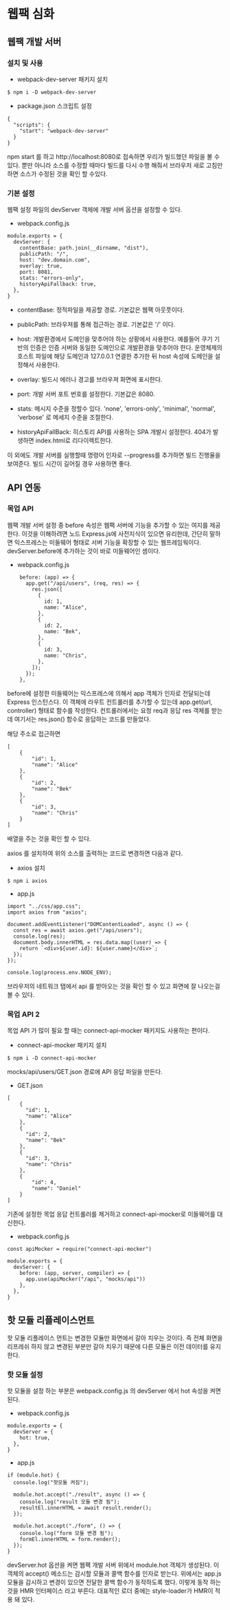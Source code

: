 # 웹팩 심화

## 웹팩 개발 서버

### 설치 및 사용

- webpack-dev-server 패키지 설치

```
$ npm i -D webpack-dev-server
```

- package.json 스크립트 설정

```
{
  "scripts": {
    "start": "webpack-dev-server"
  }
}
```

npm start 를 하고  http://localhost:8080로 접속하면 우리가 빌드했던 파일을 볼 수 있다.
뿐만 아니라 소스를 수정할 때마다 빌드를 다시 수행 해줘서
브라우저 새로 고침만 하면 소스가 수정된 것을 확인 할 수있다.

### 기본 설정

웹팩 설정 파일의 devServer 객체에 개발 서버 옵션을 설정할 수 있다.

- webpack.config.js
```
module.exports = {
  devServer: {
    contentBase: path.join(__dirname, "dist"),
    publicPath: "/",
    host: "dev.domain.com",
    overlay: true,
    port: 8081,
    stats: "errors-only",
    historyApiFallback: true,
  },
}
```

- contentBase: 정적파일을 제공할 경로. 기본값은 웹팩 아웃풋이다.

- publicPath: 브라우져를 통해 접근하는 경로. 기본값은 '/' 이다.

- host: 개발환경에서 도메인을 맞추어야 하는 상황에서 사용한다. 예를들어 쿠기 기반의 인증은 인증 서버와 동일한 도메인으로 개발환경을 맞추어야 한다. 운영체제의 호스트 파일에 해당 도메인과 127.0.0.1 연결한 추가한 뒤 host 속성에 도메인을 설정해서 사용한다.

- overlay: 빌드시 에러나 경고를 브라우져 화면에 표시한다.

- port: 개발 서버 포트 번호를 설정한다. 기본값은 8080.

- stats: 메시지 수준을 정할수 있다. 'none', 'errors-only', 'minimal', 'normal', 'verbose' 로 메세지 수준을 조절한다.

- historyApiFallBack: 히스토리 API를 사용하는 SPA 개발시 설정한다. 404가 발생하면 index.html로 리다이렉트한다.

이 외에도 개발 서버를 실행할때 명령어 인자로 --progress를 추가하면 빌드 진행율을 보여준다. 빌드 시간이 길어질 경우 사용하면 좋다.

## API 연동

### 목업 API
웹팩 개발 서버 설정 중 before 속성은 웹팩 서버에 기능을 추가할 수 있는 여지를 제공한다. 
이것을 이해하려면 노드 Express.js에 사전지식이 있으면 유리한데, 간단히 말하면 익스프레스는 미들웨어 형태로 서버 기능을 확장할 수 있는 웹프레임웍이다. 
devServer.before에 추가하는 것이 바로 미들웨어인 셈이다.

- webpack.config.js
```
    before: (app) => {
      app.get("/api/users", (req, res) => {
        res.json([
          {
            id: 1,
            name: "Alice",
          },
          {
            id: 2,
            name: "Bek",
          },
          {
            id: 3,
            name: "Chris",
          },
        ]);
      });
    },
```
before에 설정한 미들웨어는 익스프레스에 의해서 app 객체가 인자로 전달되는데 Express 인스턴스다.
이 객체에 라우트 컨트롤러를 추가할 수 있는데 app.get(url, controller) 형태로 함수를 작성한다.
컨트롤러에서는 요청 req과 응답 res 객체를 받는데 여기서는 res.json() 함수로 응답하는 코드를 만들었다.

해당 주소로 접근하면
```
[
    {
        "id": 1,
        "name": "Alice"
    },
    {
        "id": 2,
        "name": "Bek"
    },
    {
        "id": 3,
        "name": "Chris"
    }
]
```
배열을 주는 것을 확인 할 수 있다.

axios 를 설치하여 위의 소스를 출력하는 코드로 변경하면 다음과 같다.

- axios 설치

```
$ npm i axios
```

- app.js

```
import "../css/app.css";
import axios from "axios";

document.addEventListener("DOMContentLoaded", async () => {
  const res = await axios.get("/api/users");
  console.log(res);
  document.body.innerHTML = res.data.map((user) => {
    return `<div>${user.id}: ${user.name}</div>`;
  });
});

console.log(process.env.NODE_ENV);

```

브라우저의 네트워크 탭에서 api 를 받아오는 것을 확인 할 수 있고
화면에 잘 나오는걸 볼 수 있다.

### 목업 API 2

목업 API 가 많이 필요 할 때는 connect-api-mocker 패키지도 사용하는 편이다.

- connect-api-mocker 패키지 설치

```
$ npm i -D connect-api-mocker
```

mocks/api/users/GET.json 경로에 API 응답 파일을 만든다.

- GET.json

```
[
    {
      "id": 1,
      "name": "Alice"
    },
    {
      "id": 2,
      "name": "Bek"
    },
    {
      "id": 3,
      "name": "Chris"
    },
    {
        "id": 4,
        "name": "Daniel"
    }
]
```

기존에 설정한 목업 응답 컨트롤러를 제거하고 connect-api-mocker로 미들웨어를 대신한다.

- webpack.config.js

```
const apiMocker = require("connect-api-mocker")

module.exports = {
  devServer: {
    before: (app, server, compiler) => {
      app.use(apiMocker("/api", "mocks/api"))
    },
  },
}
```

## 핫 모듈 리플레이스먼트

핫 모듈 리플레이스 먼트는 변경한 모듈만 화면에서 갈아 치우는 것이다.
즉 전체 화면을 리프레쉬 하지 않고 변경된 부분만 갈아 치우기 때문에 다른 모듈은 이전 데이터를 유지한다.

### 핫 모듈 설정

핫 모듈을 설정 하는 부분은 webpack.config.js 의 devServer 에서 hot 속성을 켜면 된다.

- webpack.config.js
```
module.exports = {
  devServer = {
    hot: true,
  },
}
```

- app.js

```
if (module.hot) {
  console.log("핫모듈 켜짐");

  module.hot.accept("./result", async () => {
    console.log("result 모듈 변경 됨");
    resultEl.innerHTML = await result.render();
  });

  module.hot.accept("./form", () => {
    console.log("form 모듈 변경 됨");
    formEl.innerHTML = form.render();
  });
}
```

devServer.hot 옵션을 켜면 웹팩 개발 서버 위에서 module.hot 객체가 생성된다. 이 객체의 accept() 메소드는 감시할 모듈과 콜백 함수를 인자로 받는다. 위에서는 app.js 모듈을 감시하고 변경이 있으면 전달한 콜백 함수가 동작하도록 했다.
이렇게 동작 하는 것을 HMR 인터페이스 라고 부른다.
대표적인 로더 중에는 style-loader가 HMR이 적용 돼 있다.